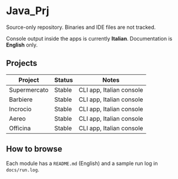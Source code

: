 # Java_Prj

Source-only repository. Binaries and IDE files are not tracked.

Console output inside the apps is currently **Italian**. Documentation is **English** only.

## Projects
| Project       | Status | Notes                    |
|---------------|--------|--------------------------|
| Supermercato  | Stable | CLI app, Italian console |
| Barbiere      | Stable | CLI app, Italian console |
| Incrocio      | Stable | CLI app, Italian console |
| Aereo         | Stable | CLI app, Italian console |
| Officina      | Stable | CLI app, Italian console |

## How to browse
Each module has a `README.md` (English) and a sample run log in `docs/run.log`.
